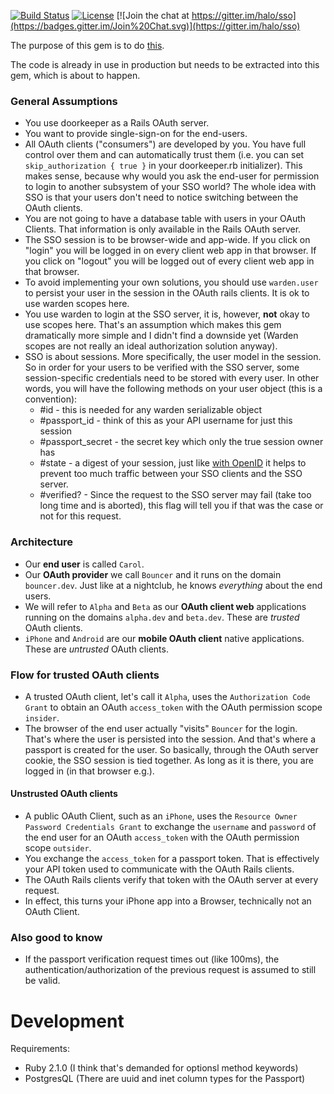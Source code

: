 [![Build Status](https://travis-ci.org/halo/sso.svg?branch=master)](https://travis-ci.org/halo/sso)
[![License](http://img.shields.io/badge/license-MIT-blue.svg)](http://github.com/halo/sso/blob/master/LICENSE.md)
[![Join the chat at https://gitter.im/halo/sso](https://badges.gitter.im/Join%20Chat.svg)](https://gitter.im/halo/sso)

The purpose of this gem is to do [this](https://github.com/halo/oauth-sso/blob/master/flow.pdf).

The code is already in use in production but needs to be extracted into this gem, which is about to happen.

### General Assumptions

* You use doorkeeper as a Rails OAuth server.
* You want to provide single-sign-on for the end-users.
* All OAuth clients ("consumers") are developed by you. You have full control over them and can automatically trust them (i.e. you can set `skip_authorization { true }` in your doorkeeper.rb initializer). This makes sense, because why would you ask the end-user for permission to login to another subsystem of your SSO world? The whole idea with SSO is that your users don't need to notice switching between the OAuth clients.
* You are not going to have a database table with users in your OAuth Clients. That information is only available in the Rails OAuth server.
* The SSO session is to be browser-wide and app-wide. If you click on "login" you will be logged in on every client web app in that browser. If you click on "logout" you will be logged out of every client web app in that browser.
* To avoid implementing your own solutions, you should use `warden.user` to persist your user in the session in the OAuth rails clients. It is ok to use warden scopes here.
* You use warden to login at the SSO server, it is, however, **not** okay to use scopes here. That's an assumption which makes this gem dramatically more simple and I didn't find a downside yet (Warden scopes are not really an ideal authorization solution anyway).
* SSO is about sessions. More specifically, the user model in the session. So in order for your users to be verified with the SSO server, some session-specific credentials need to be stored with every user. In other words, you will have the following methods on your user object (this is a convention):
  * #id - this is needed for any warden serializable object
  * #passport_id - think of this as your API username for just this session
  * #passport_secret - the secret key which only the true session owner has
  * #state - a digest of your session, just like [with OpenID](http://openid.net/specs/openid-connect-session-1_0.html#CreatingUpdatingSessions) it helps to prevent too much traffic between your SSO clients and the SSO server.
  * #verified? - Since the request to the SSO server may fail (take too long time and is aborted), this flag will tell you if that was the case or not for this request.

### Architecture

* Our **end user** is called `Carol`.
* Our **OAuth provider** we call `Bouncer` and it runs on the domain `bouncer.dev`.
  Just like at a nightclub, he knows *everything* about the end users.
* We will refer to `Alpha` and `Beta` as our **OAuth client web** applications running on the domains `alpha.dev` and `beta.dev`. These are *trusted* OAuth clients.
* `iPhone` and `Android` are our **mobile OAuth client** native applications. These are *untrusted* OAuth clients.

### Flow for trusted OAuth clients

* A trusted OAuth client, let's call it `Alpha`, uses the `Authorization Code Grant` to obtain an OAuth `access_token` with the OAuth permission scope `insider`.
* The browser of the end user actually "visits" `Bouncer` for the login. That's where the user is persisted into the session. And that's where a passport is created for the user. So basically, through the OAuth server cookie, the SSO session is tied together. As long as it is there, you are logged in (in that browser e.g.).

#### Unstrusted OAuth clients

* A public OAuth Client, such as an `iPhone`, uses the `Resource Owner Password Credentials Grant` to exchange the `username` and `password` of the end user for an OAuth `access_token` with the OAuth permission scope `outsider`.
* You exchange the `access_token` for a passport token. That is effectively your API token used to communicate with the OAuth Rails clients.
* The OAuth Rails clients verify that token with the OAuth server at every request.
* In effect, this turns your iPhone app into a Browser, technically not an OAuth Client.

### Also good to know

* If the passport verification request times out (like 100ms), the authentication/authorization of the previous request is assumed to still be valid.

# Development

Requirements:

* Ruby 2.1.0 (I think that's demanded for optionsl method keywords)
* PostgresQL (There are uuid and inet column types for the Passport)
